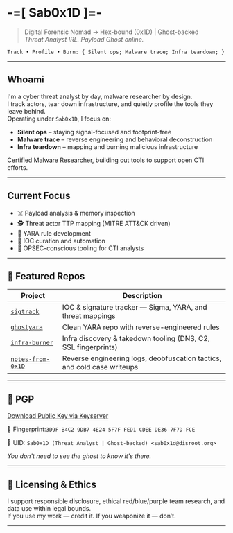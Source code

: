 # -=[ Sab0x1D ]=-
> Digital Forensic Nomad → Hex-bound (0x1D) | Ghost-backed  
> _Threat Analyst IRL. Payload Ghost online._

 `
Track • Profile • Burn:
{
  Silent ops;
  Malware trace;
  Infra teardown;
}
`

---

## Whoami

I'm a cyber threat analyst by day, malware researcher by design.  
I track actors, tear down infrastructure, and quietly profile the tools they leave behind.  
Operating under `Sab0x1D`, I focus on:

- **Silent ops** – staying signal-focused and footprint-free  
- **Malware trace** – reverse engineering and behavioral deconstruction  
- **Infra teardown** – mapping and burning malicious infrastructure  

Certified Malware Researcher, building out tools to support open CTI efforts.

---

## Current Focus

- ☠️ Payload analysis & memory inspection  
- 🕵️ Threat actor TTP mapping (MITRE ATT&CK driven)  
- 🧬 YARA rule development  
- 📡 IOC curation and automation  
- 🔐 OPSEC-conscious tooling for CTI analysts

---

## 🔧 Featured Repos

| Project                                                         | Description                                                             |
|-----------------------------------------------------------------|-------------------------------------------------------------------------|
| [`sigtrack`](https://github.com/sab0x1d/sigtrack)               | IOC & signature tracker — Sigma, YARA, and threat mappings              |
| [`ghostyara`](https://github.com/sab0x1d/ghostyara)             | Clean YARA repo with reverse-engineered rules                           |
| [`infra-burner`](https://github.com/sab0x1d/infra-burner)       | Infra discovery & takedown tooling (DNS, C2, SSL fingerprints)          |
| [`notes-from-0x1D`](https://github.com/sab0x1d/notes-from-0x1D) | Reverse engineering logs, deobfuscation tactics, and cold case writeups |

---

## 🔐 PGP

[Download Public Key via Keyserver](https://keys.openpgp.org/search?q=sab0x1d@disroot.org)

🔑 Fingerprint:`3D9F B4C2 9DB7 4E24 5F7F FED1 CDEE DE36 7F7D FCE`

📧 UID: `Sab0x1D (Threat Analyst | Ghost-backed) <sab0x1d@disroot.org>`

_You don't need to see the ghost to know it's there._

---

## 📂 Licensing & Ethics

I support responsible disclosure, ethical red/blue/purple team research, and data use within legal bounds.  
If you use my work — credit it. If you weaponize it — don’t.

---

